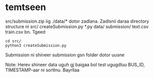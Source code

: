 # temtseen
src/submission.zip iig ./data/* dotor zadlana.
Zadlsnii daraa directory structure ni
src/
    createSubmission.py
    *.py
data/
    submission/
        text.csv
        train.csv
bn.
Tgeed
```shell script
cd src/
python3 createSubmission.py
```
Submission ni shineer submission gsn folder dotor uusne

Note: Herev shineer data uguh gj baigaa bol test ugugdluu
BUS_ID, TIMESTAMP-aar ni sortlnu. Bayrllaa